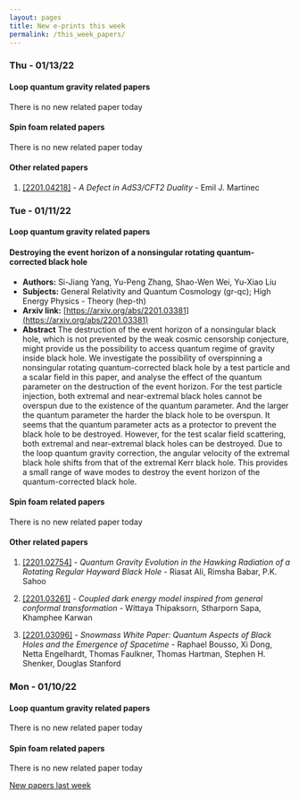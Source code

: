 ```yaml
---
layout: pages
title: New e-prints this week
permalink: /this_week_papers/
---
```




### Thu - 01/13/22

#### Loop quantum gravity related papers

There is no new related paper today 

#### Spin foam related papers

There is no new related paper today 



#### Other related papers

1. [[2201.04218]](https://arxiv.org/abs/2201.04218) - *A Defect in AdS3/CFT2 Duality* - Emil J. Martinec



### Tue - 01/11/22

#### Loop quantum gravity related papers

#### **Destroying the event horizon of a nonsingular rotating quantum-corrected  black hole**
 - **Authors:** Si-Jiang Yang, Yu-Peng Zhang, Shao-Wen Wei, Yu-Xiao Liu
 - **Subjects:** General Relativity and Quantum Cosmology (gr-qc); High Energy Physics - Theory (hep-th)
 - **Arxiv link:** [https://arxiv.org/abs/2201.03381](https://arxiv.org/abs/2201.03381)
 - **Abstract**
 The destruction of the event horizon of a nonsingular black hole, which is not prevented by the weak cosmic censorship conjecture, might provide us the possibility to access quantum regime of gravity inside black hole. We investigate the possibility of overspinning a nonsingular rotating quantum-corrected black hole by a test particle and a scalar field in this paper, and analyse the effect of the quantum parameter on the destruction of the event horizon. For the test particle injection, both extremal and near-extremal black holes cannot be overspun due to the existence of the quantum parameter. And the larger the quantum parameter the harder the black hole to be overspun. It seems that the quantum parameter acts as a protector to prevent the black hole to be destroyed. However, for the test scalar field scattering, both extremal and near-extremal black holes can be destroyed. Due to the loop quantum gravity correction, the angular velocity of the extremal black hole shifts from that of the extremal Kerr black hole. This provides a small range of wave modes to destroy the event horizon of the quantum-corrected black hole. 

#### Spin foam related papers

There is no new related paper today 



#### Other related papers

1. [[2201.02754]](https://arxiv.org/abs/2201.02754) - *Quantum Gravity Evolution in the Hawking Radiation of a Rotating Regular  Hayward Black Hole* - Riasat Ali, Rimsha Babar, P.K. Sahoo

1. [[2201.03261]](https://arxiv.org/abs/2201.03261) - *Coupled dark energy model inspired from general conformal transformation* - Wittaya Thipaksorn, Stharporn Sapa, Khamphee Karwan

1. [[2201.03096]](https://arxiv.org/abs/2201.03096) - *Snowmass White Paper: Quantum Aspects of Black Holes and the Emergence  of Spacetime* - Raphael Bousso, Xi Dong, Netta Engelhardt, Thomas Faulkner, Thomas Hartman, Stephen H. Shenker, Douglas Stanford


### Mon - 01/10/22

#### Loop quantum gravity related papers

There is no new related paper today 

#### Spin foam related papers

There is no new related paper today 





[New papers last week]({{site.url}}/archived/weekly/pre-print/2022/01/10/archived_weekly_papers.html)